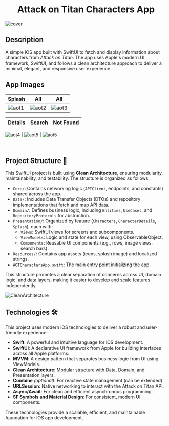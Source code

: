 <h1 align="center">Attack on Titan Characters App</h1>

![cover](https://github.com/user-attachments/assets/c5156007-9398-487b-9737-99af3a688cbe)

## Description

A simple iOS app built with SwiftUI to fetch and display information about characters from *Attack on Titan*. The app uses Apple's modern UI framework, SwiftUI, and follows a clean architecture approach to deliver a minimal, elegant, and responsive user experience.

## App Images  
Splash | All | All  
--- | --- | ---  
![aot1](https://github.com/user-attachments/assets/07cca8d3-065d-4797-a27f-de5da484e7c0) | ![aot2](https://github.com/user-attachments/assets/11586e6d-abfe-43af-809e-d5d006386716) | ![aot3](https://github.com/user-attachments/assets/ea5bc6c3-1c14-4c0c-8d3e-69df2459dd87)

| Details | Search | Not Found  
--- | --- | ---  
![aot4](https://github.com/user-attachments/assets/33c528a9-40e0-4b20-8ec8-d36e075488b9)
 | ![aot5](https://github.com/user-attachments/assets/4a27c232-3ecd-4a42-98ee-65f95fe46b73) | ![aot5](https://github.com/user-attachments/assets/9ea56699-1c1a-492f-a388-2f365d296a64)


<br />

## Project Structure 📁

This SwiftUI project is built using **Clean Architecture**, ensuring modularity, maintainability, and testability. The structure is organized as follows:

- `Core/`: Contains networking logic (`APIClient`, endpoints, and constants) shared across the app.
- `Data/`: Includes Data Transfer Objects (DTOs) and repository implementations that fetch and map API data.
- `Domain/`: Defines business logic, including `Entities`, `UseCases`, and `RepositoryProtocols` for abstraction.
- `Presentation/`: Organized by feature (`Characters`, `CharacterDetails`, `Splash`), each with:
  - `Views`: SwiftUI views for screens and subcomponents.
  - `ViewModels`: Logic and state for each view, using ObservableObject.
  - `Components`: Reusable UI components (e.g., rows, image views, search bars).
- `Resources/`: Contains app assets (icons, splash image) and localized strings.
- `AOTCharactersApp.swift`: The main entry point initializing the app.

This structure promotes a clear separation of concerns across UI, domain logic, and data layers, making it easier to develop and scale features independently.

![CleanArchitecture](https://github.com/user-attachments/assets/e0695060-f965-45c4-ae2b-d3f30cce9df8)

## Technologies 🛠️

This project uses modern iOS technologies to deliver a robust and user-friendly experience:

- **Swift**: A powerful and intuitive language for iOS development.
- **SwiftUI**: A declarative UI framework from Apple for building interfaces across all Apple platforms.
- **MVVM**: A design pattern that separates business logic from UI using ViewModels.
- **Clean Architecture**: Modular structure with Data, Domain, and Presentation layers.
- **Combine** *(optional)*: For reactive state management (can be extended).
- **URLSession**: Native networking to interact with the Attack on Titan API.
- **Async/Await**: For clean and efficient asynchronous programming.
- **SF Symbols and Material Design**: For consistent, modern UI components.

These technologies provide a scalable, efficient, and maintainable foundation for iOS app development.
